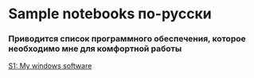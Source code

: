 ﻿# Sample notebooks по-русски

### Приводится список программного обеспечения, которое необходимо мне для комфортной работы 

[S1: My windows software](http://nbviewer.ipython.org/github/whitehorn/sample/blob/master/My_Soft.ipynb)
